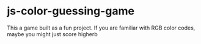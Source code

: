 # js-color-guessing-game
This a game built as a fun project. If you are familiar with RGB color codes, maybe you might just score higherb 
